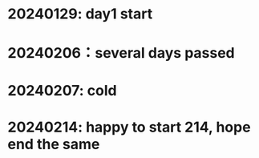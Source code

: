 # 20240129: day1 start
# 20240206：several days passed
# 20240207: cold
# 20240214: happy to start 214, hope end the same
